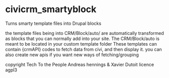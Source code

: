 civicrm_smartyblock
===================

Turns smarty template files into Drupal blocks

the template files being into CRM/Block/auto/ are automatically transformed as blocks that you can normally add into your site.
The CRM/Block/auto is meant to be located in your custom template folder
These templates can contain {crmAPI} codes to fetch data from civi, and then display it. you can also create new apis if you want new ways of fetching/grouping 

copyright Tech To the People Andreas hennings & Xavier Dutoit
licence agpl3
